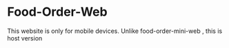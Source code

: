 # Food-Order-Web
This website is only for mobile devices. Unlike food-order-mini-web , this is host version
